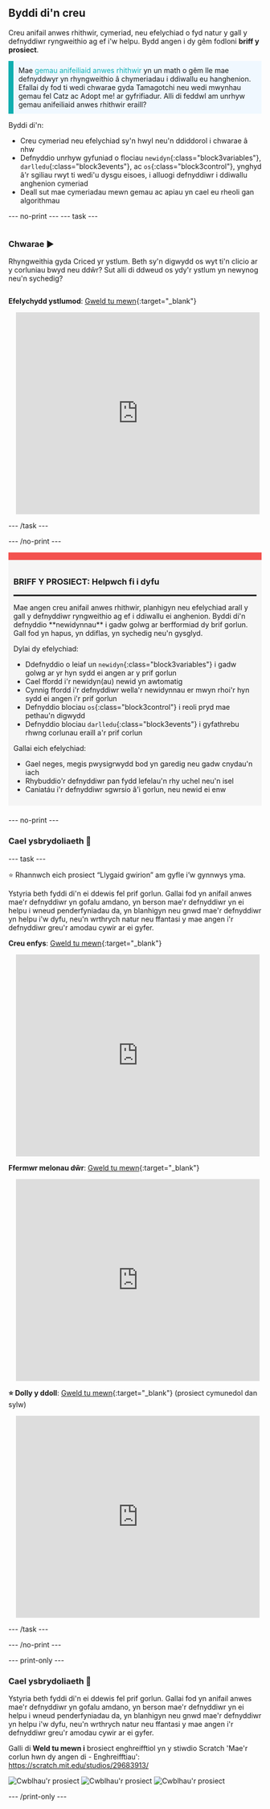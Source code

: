 ## Byddi di'n creu

Creu anifail anwes rhithwir, cymeriad, neu efelychiad o fyd natur y gall y defnyddiwr ryngweithio ag ef i'w helpu. Bydd angen i dy gêm fodloni **briff y prosiect**.

<p style="border-left: solid; border-width:10px; border-color: #0faeb0; background-color: aliceblue; padding: 10px;">
Mae <span style="color: #0faeb0">gemau anifeiliaid anwes rhithwir</span> yn un math o gêm lle mae defnyddwyr yn rhyngweithio â chymeriadau i ddiwallu eu hanghenion. Efallai dy fod ti wedi chwarae gyda Tamagotchi neu wedi mwynhau gemau fel Catz ac Adopt me! ar gyfrifiadur. Alli di feddwl am unrhyw gemau anifeiliaid anwes rhithwir eraill?
</p>

Byddi di'n:
+ Creu cymeriad neu efelychiad sy'n hwyl neu'n ddiddorol i chwarae â nhw
+ Defnyddio unrhyw gyfuniad o flociau `newidyn`{:class="block3variables"}, `darlledu`{:class="block3events"}, ac `os`{:class="block3control"}, ynghyd â'r sgiliau rwyt ti wedi'u dysgu eisoes, i alluogi defnyddiwr i ddiwallu anghenion cymeriad
+ Deall sut mae cymeriadau mewn gemau ac apiau yn cael eu rheoli gan algorithmau

--- no-print ---
--- task ---

<div style="display: flex; flex-wrap: wrap">
<div style="flex-basis: 200px; flex-grow: 1">

### Chwarae ▶️ 

Rhyngweithia gyda Criced yr ystlum. Beth sy'n digwydd os wyt ti'n clicio ar y corluniau bwyd neu ddŵr? Sut alli di ddweud os ydy'r ystlum yn newynog neu'n sychedig?

</div>
<div>

**Efelychydd ystlumod**: [Gweld tu mewn](https://scratch.mit.edu/projects/814276834/editor){:target="_blank"}
<div class="scratch-preview" style="margin-left: 15px;">
  <iframe allowtransparency="true" width="485" height="402" src="https://scratch.mit.edu/projects/embed/814276834/?autostart=false" frameborder="0"></iframe>
</div>

</div>
</div>

--- /task ---

--- /no-print ---

<div style="border-top: 15px solid #f3524f; background-color: whitesmoke; margin-bottom: 20px; padding: 10px;">

### BRIFF Y PROSIECT: Helpwch fi i dyfu
<hr style="border-top: 2px solid black;">
Mae angen creu anifail anwes rhithwir, planhigyn neu efelychiad arall y gall y defnyddiwr ryngweithio ag ef i ddiwallu ei anghenion. Byddi di'n defnyddio **newidynnau** i gadw golwg ar berfformiad dy brif gorlun. Gall fod yn hapus, yn ddiflas, yn sychedig neu'n gysglyd. 

Dylai dy efelychiad:
+ Ddefnyddio o leiaf un `newidyn`{:class="block3variables"} i gadw golwg ar yr hyn sydd ei angen ar y prif gorlun
+ Cael ffordd i'r newidyn(au) newid yn awtomatig
+ Cynnig ffordd i'r defnyddiwr wella'r newidynnau er mwyn rhoi'r hyn sydd ei angen i'r prif gorlun
+ Defnyddio blociau `os`{:class="block3control"} i reoli pryd mae pethau'n digwydd
+ Defnyddio blociau `darlledu`{:class="block3events"} i gyfathrebu rhwng corlunau eraill a'r prif corlun

Gallai eich efelychiad:
+ Gael neges, megis pwysigrwydd bod yn garedig neu gadw cnydau'n iach
+ Rhybuddio'r defnyddiwr pan fydd lefelau'n rhy uchel neu'n isel
+ Caniatáu i'r defnyddiwr sgwrsio â'i gorlun, neu newid ei enw
</div>

--- no-print ---

### Cael ysbrydoliaeth 💭

--- task ---

⭐ Rhannwch eich prosiect “Llygaid gwirion” am gyfle i’w gynnwys yma.

Ystyria beth fyddi di'n ei ddewis fel prif gorlun. Gallai fod yn anifail anwes mae'r defnyddiwr yn gofalu amdano, yn berson mae'r defnyddiwr yn ei helpu i wneud penderfyniadau da, yn blanhigyn neu gnwd mae'r defnyddiwr yn helpu i'w dyfu, neu'n wrthrych natur neu ffantasi y mae angen i'r defnyddiwr greu'r amodau cywir ar ei gyfer.

**Creu enfys**: [Gweld tu mewn](https://scratch.mit.edu/projects/814282260/editor){:target="_blank"}
<div class="scratch-preview" style="margin-left: 15px;">
  <iframe allowtransparency="true" width="485" height="402" src="https://scratch.mit.edu/projects/embed/814282260/?autostart=false" frameborder="0"></iframe>
</div>

**Ffermwr melonau dŵr**: [Gweld tu mewn](https://scratch.mit.edu/projects/814286289/editor){:target="_blank"}
<div class="scratch-preview" style="margin-left: 15px;">
  <iframe allowtransparency="true" width="485" height="402" src="https://scratch.mit.edu/projects/embed/814286289/?autostart=false" frameborder="0"></iframe>
</div>

**⭐ Dolly y ddoll**: [Gweld tu mewn](https://scratch.mit.edu/projects/799871118/editor){:target="_blank"} (prosiect cymunedol dan sylw)
<div class="scratch-preview" style="margin-left: 15px;">
  <iframe allowtransparency="true" width="485" height="402" src="https://scratch.mit.edu/projects/embed/799871118/?autostart=false" frameborder="0"></iframe>
</div>

--- /task ---

--- /no-print ---

--- print-only ---

### Cael ysbrydoliaeth 💭

Ystyria beth fyddi di'n ei ddewis fel prif gorlun. Gallai fod yn anifail anwes mae'r defnyddiwr yn gofalu amdano, yn berson mae'r defnyddiwr yn ei helpu i wneud penderfyniadau da, yn blanhigyn neu gnwd mae'r defnyddiwr yn helpu i'w dyfu, neu'n wrthrych natur neu ffantasi y mae angen i'r defnyddiwr greu'r amodau cywir ar ei gyfer.

Galli di **Weld tu mewn i** brosiect enghreifftiol yn y stiwdio Scratch 'Mae'r corlun hwn dy angen di - Enghreifftiau': https://scratch.mit.edu/studios/29683913/

![Cwblhau'r prosiect](images/bat-project.png) ![Cwblhau'r prosiect](images/watermelon-project.png) ![Cwblhau'r prosiect](images/rainbow-project.png)

--- /print-only ---


